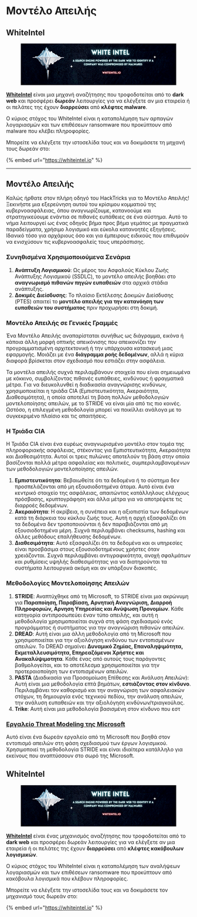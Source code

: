 # Μοντέλο Απειλής

## WhiteIntel

<figure><img src=".gitbook/assets/image (1224).png" alt=""><figcaption></figcaption></figure>

[**WhiteIntel**](https://whiteintel.io) είναι μια μηχανή αναζήτησης που τροφοδοτείται από το **dark web** και προσφέρει **δωρεάν** λειτουργίες για να ελέγξετε αν μια εταιρεία ή οι πελάτες της έχουν **διαρρεύσει** από **κλέφτες malware**.

Ο κύριος στόχος του WhiteIntel είναι η καταπολέμηση των αρπαγών λογαριασμών και των επιθέσεων ransomware που προκύπτουν από malware που κλέβει πληροφορίες.

Μπορείτε να ελέγξετε την ιστοσελίδα τους και να δοκιμάσετε τη μηχανή τους δωρεάν στο:

{% embed url="https://whiteintel.io" %}

---

## Μοντέλο Απειλής

Καλώς ήρθατε στον πλήρη οδηγό του HackTricks για το Μοντέλο Απειλής! Ξεκινήστε μια εξερεύνηση αυτού του κρίσιμου κομματιού της κυβερνοασφάλειας, όπου αναγνωρίζουμε, κατανοούμε και στρατηγικεύουμε ενάντια σε πιθανές ευπάθειες σε ένα σύστημα. Αυτό το νήμα λειτουργεί ως ένας οδηγός βήμα προς βήμα γεμάτος με πραγματικά παραδείγματα, χρήσιμο λογισμικό και εύκολα κατανοητές εξηγήσεις. Ιδανικό τόσο για αρχάριους όσο και για έμπειρους ειδικούς που επιθυμούν να ενισχύσουν τις κυβερνοασφαλείς τους υπεράσπισης.

### Συνηθισμένα Χρησιμοποιούμενα Σενάρια

1. **Ανάπτυξη Λογισμικού**: Ως μέρος του Ασφαλούς Κύκλου Ζωής Ανάπτυξης Λογισμικού (SSDLC), το μοντέλο απειλής βοηθάει στο **αναγνωρισμό πιθανών πηγών ευπαθειών** στα αρχικά στάδια ανάπτυξης.
2. **Δοκιμές Διείσδυσης**: Το πλαίσιο Εκτέλεσης Δοκιμών Διείσδυσης (PTES) απαιτεί το **μοντέλο απειλής για την κατανόηση των ευπαθειών του συστήματος** πριν προχωρήσει στη δοκιμή.

### Μοντέλο Απειλής σε Γενικές Γραμμές

Ένα Μοντέλο Απειλής αναπαρίσταται συνήθως ως διάγραμμα, εικόνα ή κάποια άλλη μορφή οπτικής απεικόνισης που απεικονίζει την προγραμματισμένη αρχιτεκτονική ή την υπάρχουσα κατασκευή μιας εφαρμογής. Μοιάζει με ένα **διάγραμμα ροής δεδομένων**, αλλά η κύρια διαφορά βρίσκεται στον σχεδιασμό που εστιάζει στην ασφάλεια.

Τα μοντέλα απειλής συχνά περιλαμβάνουν στοιχεία που είναι σημειωμένα με κόκκινο, συμβολίζοντας πιθανές ευπάθειες, κινδύνους ή φραγματικά μέτρα. Για να διευκολυνθεί η διαδικασία αναγνώρισης κινδύνων, χρησιμοποιείται η τριάδα CIA (Εμπιστευτικότητα, Ακεραιότητα, Διαθεσιμότητα), η οποία αποτελεί τη βάση πολλών μεθοδολογιών μοντελοποίησης απειλών, με το STRIDE να είναι μία από τις πιο κοινές. Ωστόσο, η επιλεγμένη μεθοδολογία μπορεί να ποικίλλει ανάλογα με το συγκεκριμένο πλαίσιο και τις απαιτήσεις.

### Η Τριάδα CIA

Η Τριάδα CIA είναι ένα ευρέως αναγνωρισμένο μοντέλο στον τομέα της πληροφοριακής ασφάλειας, στέκοντας για Εμπιστευτικότητα, Ακεραιότητα και Διαθεσιμότητα. Αυτοί οι τρεις πυλώνες αποτελούν τη βάση στην οποία βασίζονται πολλά μέτρα ασφαλείας και πολιτικές, συμπεριλαμβανομένων των μεθοδολογιών μοντελοποίησης απειλών.

1. **Εμπιστευτικότητα**: Βεβαιωθείτε ότι τα δεδομένα ή το σύστημα δεν προσπελάζονται από μη εξουσιοδοτημένα άτομα. Αυτό είναι ένα κεντρικό στοιχείο της ασφάλειας, απαιτώντας κατάλληλους ελέγχους πρόσβασης, κρυπτογράφηση και άλλα μέτρα για να αποτρέψετε τις διαρροές δεδομένων.
2. **Ακεραιότητα**: Η ακρίβεια, η συνέπεια και η αξιοπιστία των δεδομένων κατά τη διάρκεια του κύκλου ζωής τους. Αυτή η αρχή εξασφαλίζει ότι τα δεδομένα δεν τροποποιούνται ή δεν παραβιάζονται από μη εξουσιοδοτημένα μέρη. Συχνά περιλαμβάνει checksums, hashing και άλλες μεθόδους επαλήθευσης δεδομένων.
3. **Διαθεσιμότητα**: Αυτό εξασφαλίζει ότι τα δεδομένα και οι υπηρεσίες είναι προσβάσιμα στους εξουσιοδοτημένους χρήστες όταν χρειάζονται. Συχνά περιλαμβάνει αντιγραφικότητα, ανοχή σφαλμάτων και ρυθμίσεις υψηλής διαθεσιμότητας για να διατηρούνται τα συστήματα λειτουργικά ακόμη και αν υπάρξουν διακοπές.

### Μεθοδολογίες Μοντελοποίησης Απειλών

1. **STRIDE**: Αναπτύχθηκε από τη Microsoft, το STRIDE είναι μια ακρώνυμη για **Παραποίηση, Παραβίαση, Αρνητική Αναγνώριση, Διαρροή Πληροφοριών, Αρνηση Υπηρεσίας και Ανύψωση Προνομίων**. Κάθε κατηγορία αντιπροσωπεύει έναν τύπο απειλής, και αυτή η μεθοδολογία χρησιμοποιείται συχνά στη φάση σχεδιασμού ενός προγράμματος ή συστήματος για την αναγνώριση πιθανών απειλών.
2. **DREAD**: Αυτή είναι μια άλλη μεθοδολογία από τη Microsoft που χρησιμοποιείται για την αξιολόγηση κινδύνου των εντοπισμένων απειλών. Το DREAD σημαίνει **Δυναμικό Ζημίας, Επαναληψιμότητα, Εκμεταλλευσιμότητα, Επηρεαζόμενοι Χρήστες και Ανακαλύψιμοτητα**. Κάθε ένας από αυτούς τους παράγοντες βαθμολογείται, και το αποτέλεσμα χρησιμοποιείται για την προτεραιοποίηση των εντοπισμένων απειλών.
3. **PASTA** (Διαδικασία για Προσομοίωση Επίθεσης και Ανάλυση Απειλών): Αυτή είναι μια μεθοδολογία επτά βημάτων, **εστιάζοντας στον κίνδυνο**. Περιλαμβάνει τον καθορισμό και την αναγνώριση των ασφαλειακών στόχων, τη δημιουργία ενός τεχνικού πεδίου, την ανάλυση απειλών, την ανάλυση ευπαθειών και την αξιολόγηση κινδύνων/τριαγκούλας.
4. **Trike**: Αυτή είναι μια μεθοδολογία βασισμένη στον κίνδυνο που εστ
### [Εργαλείο Threat Modeling της Microsoft](https://aka.ms/threatmodelingtool)

Αυτό είναι ένα δωρεάν εργαλείο από τη Microsoft που βοηθά στον εντοπισμό απειλών στη φάση σχεδιασμού των έργων λογισμικού. Χρησιμοποιεί τη μεθοδολογία STRIDE και είναι ιδιαίτερα κατάλληλο για εκείνους που αναπτύσσουν στο σωρό της Microsoft.


## WhiteIntel

<figure><img src=".gitbook/assets/image (1224).png" alt=""><figcaption></figcaption></figure>

[**WhiteIntel**](https://whiteintel.io) είναι ένας μηχανισμός αναζήτησης που τροφοδοτείται από το **dark web** και προσφέρει δωρεάν λειτουργίες για να ελέγξετε αν μια εταιρεία ή οι πελάτες της έχουν **διαρρεύσει** από **κλέφτες κακόβουλων λογισμικών**.

Ο κύριος στόχος του WhiteIntel είναι η καταπολέμηση των αναλήψεων λογαριασμών και των επιθέσεων ransomware που προκύπτουν από κακόβουλα λογισμικά που κλέβουν πληροφορίες.

Μπορείτε να ελέγξετε την ιστοσελίδα τους και να δοκιμάσετε τον μηχανισμό τους δωρεάν στο:

{% embed url="https://whiteintel.io" %}
